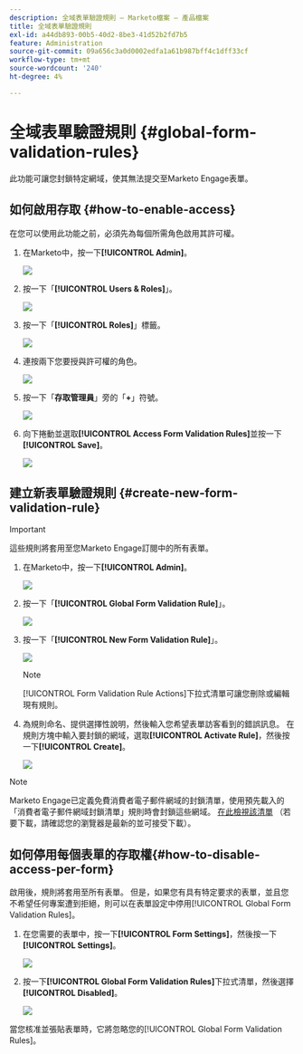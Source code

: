 ```yaml
---
description: 全域表單驗證規則 — Marketo檔案 — 產品檔案
title: 全域表單驗證規則
exl-id: a44db893-00b5-40d2-8be3-41d52b2fd7b5
feature: Administration
source-git-commit: 09a656c3a0d0002edfa1a61b987bff4c1dff33cf
workflow-type: tm+mt
source-wordcount: '240'
ht-degree: 4%

---
```


# 全域表單驗證規則 {#global-form-validation-rules}

此功能可讓您封鎖特定網域，使其無法提交至Marketo Engage表單。

## 如何啟用存取 {#how-to-enable-access}

在您可以使用此功能之前，必須先為每個所需角色啟用其許可權。

1. 在Marketo中，按一下&#x200B;**[!UICONTROL Admin]**。

   ![](assets/global-form-validation-rules-1.png)

1. 按一下「**[!UICONTROL Users & Roles]**」。

   ![](assets/global-form-validation-rules-2.png)

1. 按一下「**[!UICONTROL Roles]**」標籤。

   ![](assets/global-form-validation-rules-3.png)

1. 連按兩下您要授與許可權的角色。

   ![](assets/global-form-validation-rules-4.png)

1. 按一下「**存取管理員**」旁的「**+**」符號。

   ![](assets/global-form-validation-rules-5.png)

1. 向下捲動並選取&#x200B;**[!UICONTROL Access Form Validation Rules]**&#x200B;並按一下&#x200B;**[!UICONTROL Save]**。

   ![](assets/global-form-validation-rules-6.png)

## 建立新表單驗證規則 {#create-new-form-validation-rule}

>[!IMPORTANT]
>
>這些規則將套用至您Marketo Engage訂閱中的所有表單。

1. 在Marketo中，按一下&#x200B;**[!UICONTROL Admin]**。

   ![](assets/global-form-validation-rules-7.png)

1. 按一下「**[!UICONTROL Global Form Validation Rule]**」。

   ![](assets/global-form-validation-rules-8.png)

1. 按一下「**[!UICONTROL New Form Validation Rule]**」。

   ![](assets/global-form-validation-rules-9.png)

   >[!NOTE]
   >
   >[!UICONTROL Form Validation Rule Actions]下拉式清單可讓您刪除或編輯現有規則。

1. 為規則命名、提供選擇性說明，然後輸入您希望表單訪客看到的錯誤訊息。 在規則方塊中輸入要封鎖的網域，選取&#x200B;**[!UICONTROL Activate Rule]**，然後按一下&#x200B;**[!UICONTROL Create]**。

   ![](assets/global-form-validation-rules-10.png)

>[!NOTE]
>
>Marketo Engage已定義免費消費者電子郵件網域的封鎖清單，使用預先載入的「消費者電子郵件網域封鎖清單」規則時會封鎖這些網域。 [在此檢視該清單](/help/marketo/product-docs/administration/settings/assets/freemaildomains.csv) （若要下載，請確認您的瀏覽器是最新的並可接受下載）。

## 如何停用每個表單的存取權{#how-to-disable-access-per-form}

啟用後，規則將套用至所有表單。 但是，如果您有具有特定要求的表單，並且您不希望任何專案遭到拒絕，則可以在表單設定中停用[!UICONTROL Global Form Validation Rules]。

1. 在您需要的表單中，按一下&#x200B;**[!UICONTROL Form Settings]**，然後按一下&#x200B;**[!UICONTROL Settings]**。

   ![](assets/global-form-validation-rules-11.png)

1. 按一下&#x200B;**[!UICONTROL Global Form Validation Rules]**&#x200B;下拉式清單，然後選擇&#x200B;**[!UICONTROL Disabled]**。

   ![](assets/global-form-validation-rules-12.png)

當您核准並張貼表單時，它將忽略您的[!UICONTROL Global Form Validation Rules]。
